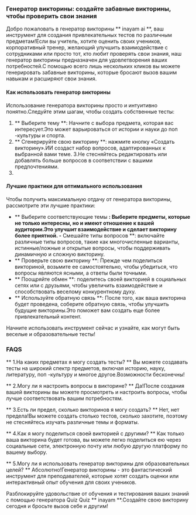 ### Генератор викторины: создайте забавные викторины, чтобы проверить свои знания

Добро пожаловать в генератор викторины ** inayam ai **, ваш инструмент для создания привлекательных тестов по различным предметам!Если вы учитель, хотите оценить своих учеников, корпоративный тренер, желающий улучшить взаимодействие с сотрудниками или просто тот, кто любит проверять свои знания, наш генератор викторины предназначен для удовлетворения ваших потребностей.С помощью всего лишь нескольких кликов вы можете генерировать забавные викторины, которые бросают вызов вашим навыкам и расширяют свои знания.

#### Как использовать генератор викторины

Использование генератора викторины просто и интуитивно понятно.Следуйте этим шагам, чтобы создать собственные тесты:

1. ** Выберите тему **: Начните с выбора предмета, которая вас интересует.Это может варьироваться от истории и науки до поп -культуры и спорта.
2. ** Сгенерируйте свою викторину **: нажмите кнопку «Создать викторину».ИИ создаст набор вопросов, адаптированных к выбранной вами теме.
3.Не стесняйтесь редактировать или добавлять больше вопросов в соответствии с вашими предпочтениями.
4.

#### Лучшие практики для оптимального использования

Чтобы получить максимальную отдачу от генератора викторины, рассмотрите эти лучшие практики:

- ** Выберите соответствующие темы **: Выберите предметы, которые не только интересны, но и имеют отношение к вашей аудитории.Это улучшит взаимодействие и сделает викторину более приятной.
-** Смешайте типы вопросов **: включайте различные типы вопросов, такие как многочисленные варианты, истинные/ложные и открытые вопросы, чтобы поддерживать динамичную и сложную викторину.
- ** Проверьте свою викторину **: Прежде чем поделиться викториной, возьмите ее самостоятельно, чтобы убедиться, что вопросы являются ясными, а ответы были точными.
- ** Поощряйте обмен **: поделитесь своей викторией в социальных сетях или с друзьями, чтобы увеличить взаимодействие и способствовать веселому конкурентному духу.
- ** Используйте обратную связь **: После того, как ваша викторина будет проведена, соберите обратную связь, чтобы улучшить будущие викторины.Это поможет вам создать еще более привлекательный контент.

Начните использовать инструмент сейчас и узнайте, как могут быть веселые и образовательные тесты!

### FAQS

** 1.На каких предметах я могу создать тесты? **
Вы можете создавать тесты на широкий спектр предметов, включая историю, науку, литературу, поп -культуру и многое другое.Возможности бесконечны!

** 2.Могу ли я настроить вопросы в викторине? **
Да!После создания вашей викторины вы можете просмотреть и настроить вопросы, чтобы лучше соответствовать вашим потребностям.

** 3.Есть ли предел, сколько викторинов я могу создать? **
Нет, нет предела!Вы можете создать столько тестов, сколько захотите, поэтому не стесняйтесь изучать различные темы и форматы.

** 4.Как я могу поделиться своей викторией с другими? **
Как только ваша викторина будет готова, вы можете легко поделиться ею через социальные сети, электронную почту или любую другую платформу по вашему выбору.

** 5.Могу ли я использовать генератор викторины для образовательных целей? **
Абсолютно!Генератор викторины - это фантастический инструмент для преподавателей, которые хотят создать оценки или интерактивный опыт обучения для своих учеников.

Разблокируйте удовольствие от обучения и тестирования ваших знаний с помощью генератора Quiz Quiz ** inayam **.Создайте свою викторину сегодня и бросьте вызов себе и другим!